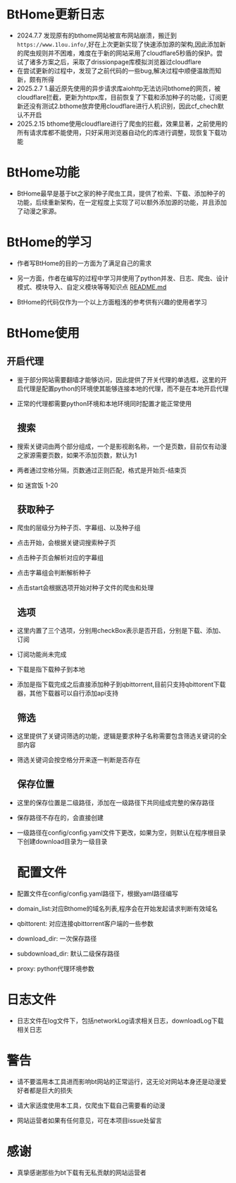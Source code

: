 # BtHome更新日志

- 2024.7.7 发现原有的bthome网站被宣布网站崩溃，搬迁到`https://www.1lou.info/`,好在上次更新实现了快速添加源的架构,因此添加新的爬虫规则并不困难，难度在于新的网站采用了cloudflare5秒盾的保护。尝试了诸多方案之后，采取了drissionpage库模拟浏览器过cloudflare
- 在尝试更新的过程中，发现了之前代码的一些bug,解决过程中顺便温故而知新，颇有所得
- 2025.2.7 1.最近原先使用的异步请求库aiohttp无法访问bthome的网页，被cloudflare拦截，更新为httpx库，目前恢复了下载和添加种子的功能，订阅更新还没有测试2.bthome放弃使用cloudflare进行人机识别，因此cf_chech默认不开启 
- 2025.2.15 bthome使用cloudflare进行了爬虫的拦截，效果显著，之前使用的所有请求库都不能使用，只好采用浏览器自动化的库进行调整，现恢复下载功能
# BtHome功能

- BtHome最早是基于bt之家的种子爬虫工具，提供了检索、下载、添加种子的功能，后续重新架构，在一定程度上实现了可以额外添加源的功能，并且添加了动漫之家源。

# BtHome的学习

- 作者写BtHome的目的一方面为了满足自己的需求

- 另一方面，作者在编写的过程中学习并使用了python并发、日志、爬虫、设计模式、模块导入、自定义模块等等知识点
  [README.md](README.md)

- BtHome的代码仅作为一个以上方面粗浅的参考供有兴趣的使用者学习

# BtHome使用

## 开启代理

- 鉴于部分网站需要翻墙才能够访问，因此提供了开关代理的单选框，这里的开启代理是配置python的环境使其能够连接本地的代理，而不是在本地开启代理

- 正常的代理都需要python环境和本地环境同时配置才能正常使用
  
  ## 搜索

- 搜索关键词由两个部分组成，一个是影视剧名称，一个是页数，目前仅有动漫之家源需要页数，如果不添加页数，默认为1

- 两者通过空格分隔，页数通过正则匹配，格式是开始页-结束页

- 如 迷宫饭 1-20
  
  ## 获取种子

- 爬虫的层级分为种子页、字幕组、以及种子组

- 点击开始，会根据关键词搜索种子页

- 点击种子页会解析对应的字幕组

- 点击字幕组会判断解析种子

- 点击start会根据选项开始对种子文件的爬虫和处理
  
  ## 选项

- 这里内置了三个选项，分别用checkBox表示是否开启，分别是下载、添加、订阅

- 订阅功能尚未完成

- 下载是指下载种子到本地

- 添加是指下载完成之后直接添加种子到qbittorrent,目前只支持qbittorent下载器，其他下载器可以自行添加api支持
  
  ## 筛选

- 这里提供了关键词筛选的功能，逻辑是要求种子名称需要包含筛选关键词的全部内容

- 筛选关键词会按空格分开来逐一判断是否存在
  
  ## 保存位置

- 这里的保存位置是二级路径，添加在一级路径下共同组成完整的保存路径

- 保存路径不存在的，会直接创建

- 一级路径在config/config.yaml文件下更改，如果为空，则默认在程序根目录下创建download目录为一级目录
  
  # 配置文件

- 配置文件在config/config.yaml路径下，根据yaml路径编写

- domain_list:对应Bthome的域名列表,程序会在开始发起请求判断有效域名

- qbittorent: 对应连接qbittorrent客户端的一些参数

- download_dir: 一次保存路径

- subdownload_dir: 默认二级保存路径

- proxy: python代理环境参数

# 日志文件

- 日志文件在log文件下，包括networkLog请求相关日志，downloadLog下载相关日志

# 警告

- 请不要滥用本工具进而影响bt网站的正常运行，这无论对网站本身还是动漫爱好者都是巨大的损失

- 请大家适度使用本工具，仅爬虫下载自己需要看的动漫

- 网站运营者如果有任何意见，可在本项目issue处留言

# 感谢

- 真挚感谢那些为bt下载有无私贡献的网站运营者
